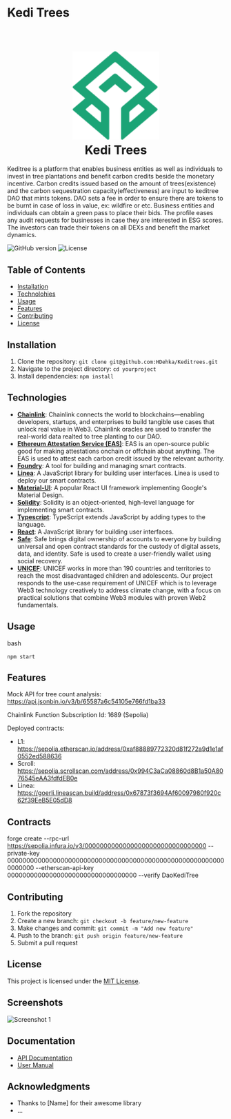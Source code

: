 # Kedi Trees


<h1 align="center">
  <br>
  <img src="frontend/app/assets/logo.png" alt="Kedi Trees" width="200"></a>
  <br>
  Kedi Trees
  <br>
</h1>


Keditree is a platform that enables business entities as well as individuals to invest in tree plantations and benefit carbon credits beside the monetary incentive. Carbon credits issued based on the amount of trees(existence) and the carbon sequestration capacity(effectiveness) are input to keditree DAO that mints tokens. DAO sets a fee in order to ensure there are tokens to be burnt in case of loss in value, ex: wildfire or etc.
Business entities and individuals can obtain a green pass to place their bids. The profile eases any audit requests for businesses in case they are interested in ESG scores.
The investors can trade their tokens on all DEXs and benefit the market dynamics.

![GitHub version](https://img.shields.io/badge/version-1.0.0-blue.svg)
![License](https://img.shields.io/badge/license-MIT-green.svg)

## Table of Contents

- [Installation](#installation)
- [Technolohies](#technologies)
- [Usage](#usage)
- [Features](#features)
- [Contributing](#contributing)
- [License](#license)

## Installation

1. Clone the repository: `git clone git@github.com:HDehka/Keditrees.git`
2. Navigate to the project directory: `cd yourproject`
3. Install dependencies: `npm install`

## Technologies

- [**Chainlink**](https://chain.link/): Chainlink connects the world to blockchains—enabling developers, startups, and enterprises to build tangible use cases that unlock real value in Web3. Chainlink oracles are used to transfer the real-world data realted to tree planting to our DAO.
- [**Ethereum Attestation Service (EAS)**](https://attest.sh/): EAS is an open-source public good for making attestations onchain or offchain about anything. The EAS is used to attest each carbon credit issued by the relevant authority.
- [**Foundry**](https://foundry.sh/): A tool for building and managing smart contracts.
- [**Linea**](https://docs.linea.build/): A JavaScript library for building user interfaces. Linea is used to deploy our smart contracts.
- [**Material-UI**](https://material-ui.com/): A popular React UI framework implementing Google's Material Design.
- [**Solidity**](https://docs.soliditylang.org/en/v0.8.23/): Solidity is an object-oriented, high-level language for implementing smart contracts.
- [**Typescript**](https://www.typescriptlang.org/): TypeScript extends JavaScript by adding types to the language.
- [**React**](https://reactjs.org/): A JavaScript library for building user interfaces.
- [**Safe**](https://safe.global/): Safe brings digital ownership of accounts to everyone by building universal and open contract standards for the custody of digital assets, data, and identity. Safe is used to create a user-friendly wallet using social recovery. 
- [**UNICEF**](https://www.unicef.org/turkiye/en/conditional-cash-transfer-education-ccte-programme): UNICEF works in more than 190 countries and territories to reach the most disadvantaged children and adolescents. Our project responds to the use-case requirement of UNICEF which is to leverage Web3 technology creatively to address climate change, with a focus on practical solutions that combine Web3 modules with proven Web2 fundamentals.

## Usage

bash

```
npm start
```

## Features

Mock API for tree count analysis: https://api.jsonbin.io/v3/b/65587a6c54105e766fd1ba33

Chainlink Function Subscription Id: 1689 (Sepolia)

Deployed contracts:
- L1: https://sepolia.etherscan.io/address/0xaf88889772320d81f272a9d1e1af0552ed588636 
- Scroll: https://sepolia.scrollscan.com/address/0x994C3aCa08860d8B1a50A8076545eAA3fdfdEB0e
- Linea: https://goerli.lineascan.build/address/0x67873f3694Af60097980f920c62f39EeB5E05dD8

## Contracts

forge create --rpc-url https://sepolia.infura.io/v3/00000000000000000000000000000000 --private-key 0000000000000000000000000000000000000000000000000000000000000000 --etherscan-api-key 0000000000000000000000000000000000 --verify DaoKediTree

## Contributing

1. Fork the repository
2. Create a new branch: `git checkout -b feature/new-feature`
3. Make changes and commit: `git commit -m "Add new feature"`
4. Push to the branch: `git push origin feature/new-feature`
5. Submit a pull request

## License

This project is licensed under the [MIT License](LICENSE).

## Screenshots

![Screenshot 1](screenshots/screenshot1.png)

## Documentation

- [API Documentation](docs/api.md)
- [User Manual](docs/user-manual.md)

## Acknowledgments

- Thanks to [Name] for their awesome library
- ...
